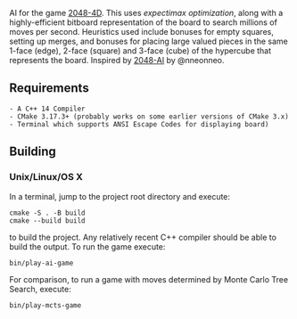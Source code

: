 AI for the game [2048-4D](https://huonw.github.io/2048-4D/). This uses *expectimax optimization*, along with a highly-efficient bitboard representation of the board to search millions of moves per second. Heuristics used include bonuses for empty squares, setting up merges, and bonuses for placing large valued pieces in the same 1-face (edge), 2-face (square) and 3-face (cube) of the hypercube that represents the board. Inspired by [2048-AI](https://github.com/nneonneo/2048-ai) by @nneonneo.

## Requirements

```
- A C++ 14 Compiler
- CMake 3.17.3+ (probably works on some earlier versions of CMake 3.x)
- Terminal which supports ANSI Escape Codes for displaying board)
```

## Building
### Unix/Linux/OS X

In a terminal, jump to the project root directory and execute:

```
cmake -S . -B build
cmake --build build
```

to build the project. Any relatively recent C++ compiler should be able to build the output. To run the game execute:

```
bin/play-ai-game
```
For comparison, to run a game with moves determined by Monte Carlo Tree Search, execute:

```
bin/play-mcts-game
```
